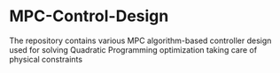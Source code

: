 # MPC-Control-Design
The repository contains various MPC algorithm-based controller design used for solving Quadratic Programming optimization taking care of physical constraints

